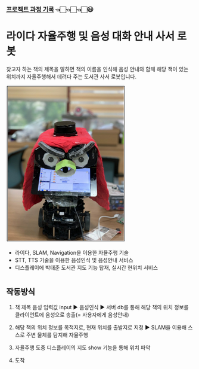 ### **[프로젝트 과정 기록](https://blog.naver.com/PostList.nhn?blogId=confettimimy&from=postList&categoryNo=7)**  👈🏻👈🏻👈🏻😃

#

#

# 라이다 자율주행 및 음성 대화 안내 사서 로봇

찾고자 하는 책의 제목을 말하면 책의 이름을 인식해 음성 안내와 함께 해당 책이 있는 위치까지 자율주행해서 데려다 주는 도서관 사서 로봇입니다.

<img src="./readme_img/개발한 사서 로봇.PNG"  width="320" height="420">

- 라이다, SLAM, Navigation을 이용한 자율주행 기술
- STT, TTS 기술을 이용한 음성인식 및 음성안내 서비스
- 디스플레이에 박태준 도서관 지도 기능 탑재, 실시간 현위치 서비스   

   

#

#

## 작동방식

1. 책 제목 음성 입력값 input ▶️ 음성인식 ▶️ 서버 db를 통해 해당 책의 위치 정보를 클라이언트에 음성으로 송출(= 사용자에게 음성안내)

2. 해당 책의 위치 정보를 목적지로, 현재 위치를 출발지로 지정 ▶️ SLAM을 이용해 스스로 주변 물체를 탐지해 자율주행

3. 자율주행 도중 디스플레이의 지도 show 기능을 통해 위치 파악

4. 도착

   

#

#

